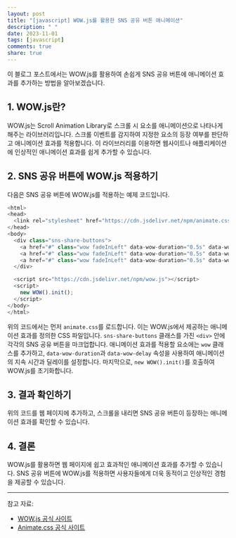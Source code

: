 ```yaml
---
layout: post
title: "[javascript] WOW.js를 활용한 SNS 공유 버튼 애니메이션"
description: " "
date: 2023-11-01
tags: [javascript]
comments: true
share: true
---
```


이 블로그 포스트에서는 WOW.js를 활용하여 손쉽게 SNS 공유 버튼에 애니메이션 효과를 추가하는 방법을 알아보겠습니다.

## 1. WOW.js란?

WOW.js는 Scroll Animation Library로 스크롤 시 요소를 애니메이션으로 나타나게 해주는 라이브러리입니다. 스크롤 이벤트를 감지하여 지정한 요소의 등장 여부를 판단하고 애니메이션 효과를 적용합니다. 이 라이브러리를 이용하면 웹사이트나 애플리케이션에 인상적인 애니메이션 효과를 쉽게 추가할 수 있습니다.

## 2. SNS 공유 버튼에 WOW.js 적용하기

다음은 SNS 공유 버튼에 WOW.js를 적용하는 예제 코드입니다.

```javascript
<html>
<head>
  <link rel="stylesheet" href="https://cdn.jsdelivr.net/npm/animate.css" />
</head>
<body>
  <div class="sns-share-buttons">
    <a href="#" class="wow fadeInLeft" data-wow-duration="0.5s" data-wow-delay="0.3s">Facebook</a>
    <a href="#" class="wow fadeInLeft" data-wow-duration="0.5s" data-wow-delay="0.6s">Twitter</a>
    <a href="#" class="wow fadeInLeft" data-wow-duration="0.5s" data-wow-delay="0.9s">Instagram</a>
  </div>

  <script src="https://cdn.jsdelivr.net/npm/wow.js"></script>
  <script>
    new WOW().init();
  </script>
</body>
</html>
```

위의 코드에서는 먼저 `animate.css`를 로드합니다. 이는 WOW.js에서 제공하는 애니메이션 효과를 정의한 CSS 파일입니다. `sns-share-buttons` 클래스를 가진 `<div>` 안에 각각의 SNS 공유 버튼을 마크업합니다. 애니메이션 효과를 적용할 요소에는 `wow` 클래스를 추가하고, `data-wow-duration`과 `data-wow-delay` 속성을 사용하여 애니메이션의 지속 시간과 딜레이를 설정합니다. 마지막으로, `new WOW().init()`를 호출하여 WOW.js를 초기화합니다.

## 3. 결과 확인하기

위의 코드를 웹 페이지에 추가하고, 스크롤을 내리면 SNS 공유 버튼이 등장하는 애니메이션 효과를 확인할 수 있습니다.

## 4. 결론

WOW.js를 활용하면 웹 페이지에 쉽고 효과적인 애니메이션 효과를 추가할 수 있습니다. SNS 공유 버튼에 WOW.js를 적용하면 사용자들에게 더욱 동적이고 인상적인 경험을 제공할 수 있습니다.

---

참고 자료:
- [WOW.js 공식 사이트](https://wowjs.uk/)
- [Animate.css 공식 사이트](https://animate.style/)